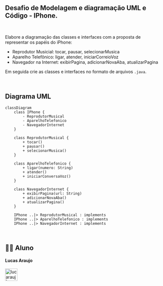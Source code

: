## Desafio de Modelagem e diagramação UML e Código - IPhone.

<br>

Elabore a diagramação das classes e interfaces com a proposta de representar os papéis do iPhone: 

- Reprodutor Musicial: tocar, pausar, selecionarMusica
- Aparelho Telefônico: ligar, atender, iniciarCorreioVoz
- Navegador na Internet: exibirPagina, adicionarNovaAba, atualizarPagina 

Em seguida crie as classes e interfaces no formato de arquivos ```.java```.

<br>

## Diagrama UML


```mermaid
classDiagram
	class IPhone {
		- ReprodutorMusical
		- AparelhoTelefonico
		- NavegadorInternet
	}

	class ReprodutorMusical {
		+ tocar()
		+ pausar()
		+ selecionarMusica()
	}

	class AparelhoTelefonico {
		+ ligar(numero: String)
		+ atender()
		+ iniciarConversaVoz()
	}

	class NavegadorInternet {
		+ exibirPagina(url: String)
		+ adicionarNovaAba()
		+ atualizarPagina()
	}

	IPhone ..|> ReprodutorMusical : implements
	IPhone ..|> AparelhoTelefonico : implements
	IPhone ..|> NavegadorInternet : implements
```

<br>

## 👨‍🎓 Aluno

#### Lucas Araujo

<a href="https://www.linkedin.com/in/lucarauj"><img alt="lucarauj | LinkdeIN" width="40px" src="https://user-images.githubusercontent.com/43545812/144035037-0f415fc7-9f96-4517-a370-ccc6e78a714b.png" /></a>

